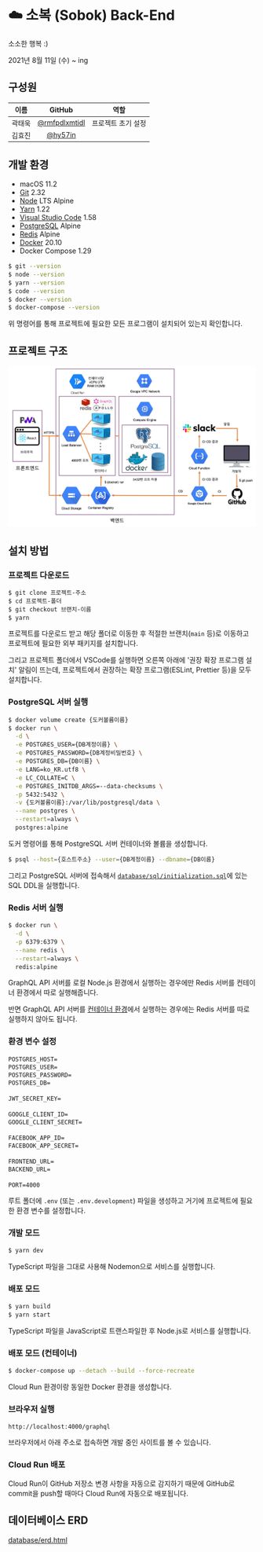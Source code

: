 # ☁️ 소복 (Sobok) Back-End

소소한 행복 :)

2021년 8월 11일 (수) ~ ing

## 구성원

|  이름  |                      GitHub                      |        역할        |
| :----: | :----------------------------------------------: | :----------------: |
| 곽태욱 | [@rmfpdlxmtidl](https://github.com/rmfpdlxmtidl) | 프로젝트 초기 설정 |
| 김효진 |       [@hy57in](https://github.com/hy57in)       |                    |

## 개발 환경

- macOS 11.2
- [Git](https://git-scm.com/downloads) 2.32
- [Node](https://hub.docker.com/_/node) LTS Alpine
- [Yarn](https://yarnpkg.com/getting-started/install#about-global-installs) 1.22
- [Visual Studio Code](https://code.visualstudio.com/Download) 1.58
- [PostgreSQL](https://hub.docker.com/_/postgres) Alpine
- [Redis](https://hub.docker.com/_/redis) Alpine
- [Docker](https://www.docker.com/get-started) 20.10
- Docker Compose 1.29

```bash
$ git --version
$ node --version
$ yarn --version
$ code --version
$ docker --version
$ docker-compose --version
```

위 명령어를 통해 프로젝트에 필요한 모든 프로그램이 설치되어 있는지 확인합니다.

## 프로젝트 구조

![images/architecture.webp](images/architecture.webp)

## 설치 방법

### 프로젝트 다운로드

```bash
$ git clone 프로젝트-주소
$ cd 프로젝트-폴더
$ git checkout 브랜치-이름
$ yarn
```

프로젝트를 다운로드 받고 해당 폴더로 이동한 후 적절한 브랜치(`main` 등)로 이동하고 프로젝트에 필요한 외부 패키지를 설치합니다.

그리고 프로젝트 폴더에서 VSCode를 실행하면 오른쪽 아래에 '권장 확장 프로그램 설치' 알림이 뜨는데, 프로젝트에서 권장하는 확장 프로그램(ESLint, Prettier 등)을 모두 설치합니다.

### PostgreSQL 서버 실행

```bash
$ docker volume create {도커볼륨이름}
$ docker run \
  -d \
  -e POSTGRES_USER={DB계정이름} \
  -e POSTGRES_PASSWORD={DB계정비밀번호} \
  -e POSTGRES_DB={DB이름} \
  -e LANG=ko_KR.utf8 \
  -e LC_COLLATE=C \
  -e POSTGRES_INITDB_ARGS=--data-checksums \
  -p 5432:5432 \
  -v {도커볼륨이름}:/var/lib/postgresql/data \
  --name postgres \
  --restart=always \
  postgres:alpine
```

도커 명령어를 통해 PostgreSQL 서버 컨테이너와 볼륨을 생성합니다.

```bash
$ psql --host={호스트주소} --user={DB계정이름} --dbname={DB이름}
```

그리고 PostgreSQL 서버에 접속해서 [`database/sql/initialization.sql`](database/sql/initialization.sql)에 있는 SQL DDL을 실행합니다.

### Redis 서버 실행

```bash
$ docker run \
  -d \
  -p 6379:6379 \
  --name redis \
  --restart=always \
  redis:alpine
```

GraphQL API 서버를 로컬 Node.js 환경에서 실행하는 경우에만 Redis 서버를 컨테이너 환경에서 따로 실행해줍니다. 

반면 GraphQL API 서버를 [컨테이너 환경](#배포-모드-컨테이너)에서 실행하는 경우에는 Redis 서버를 따로 실행하지 않아도 됩니다.

### 환경 변수 설정

```
POSTGRES_HOST=
POSTGRES_USER=
POSTGRES_PASSWORD=
POSTGRES_DB=

JWT_SECRET_KEY=

GOOGLE_CLIENT_ID=
GOOGLE_CLIENT_SECRET=

FACEBOOK_APP_ID=
FACEBOOK_APP_SECRET=

FRONTEND_URL=
BACKEND_URL=

PORT=4000
```

루트 폴더에 `.env` (또는 `.env.development`) 파일을 생성하고 거기에 프로젝트에 필요한 환경 변수를 설정합니다.

### 개발 모드

```bash
$ yarn dev
```

TypeScript 파일을 그대로 사용해 Nodemon으로 서비스를 실행합니다.

### 배포 모드

```bash
$ yarn build
$ yarn start
```

TypeScript 파일을 JavaScript로 트랜스파일한 후 Node.js로 서비스를 실행합니다.

### 배포 모드 (컨테이너)

```bash
$ docker-compose up --detach --build --force-recreate
```

Cloud Run 환경이랑 동일한 Docker 환경을 생성합니다.

### 브라우저 실행

```
http://localhost:4000/graphql
```

브라우저에서 아래 주소로 접속하면 개발 중인 사이트를 볼 수 있습니다.

### Cloud Run 배포

Cloud Run이 GitHub 저장소 변경 사항을 자동으로 감지하기 때문에 GitHub로 commit을 push할 때마다 Cloud Run에 자동으로 배포됩니다.

## 데이터베이스 ERD

[database/erd.html](https://teamsindy20.github.io/sobok-backend/database/erd.html)
